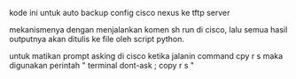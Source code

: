 kode ini untuk auto backup config cisco nexus ke tftp server

mekanismenya dengan menjalankan komen sh run di cisco, lalu semua hasil outputnya akan ditulis ke file oleh script python.


untuk matikan prompt asking di cisco ketika jalanin command cpy r s maka digunakan perintah " terminal dont-ask ; copy r s "
